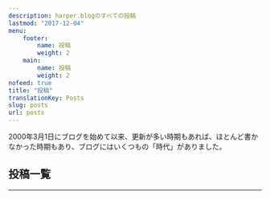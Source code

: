 ```yaml
---
description: harper.blogのすべての投稿
lastmod: "2017-12-04"
menu:
    footer:
        name: 投稿
        weight: 2
    main:
        name: 投稿
        weight: 2
nofeed: true
title: "投稿"
translationKey: Posts
slug: posts
url: posts
---
```


2000年3月1日にブログを始めて以来、更新が多い時期もあれば、ほとんど書かなかった時期もあり、ブログにはいくつもの「時代」がありました。

## 投稿一覧

---
